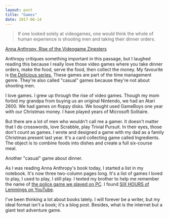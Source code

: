 ```yaml
---
layout: post
title: "Games"
date: 2017-06-14
---
```


> If one looked solely at videogames, one would think the whole of human experience is shooting men and taking their dinner orders.  

<a href="http://www.indiebound.org/book/9781609803728">Anna Anthropy, Rise of the Videogame Zinesters</a>

Anthropy critiques something important in this passage, but I laughed reading this because I really love those video games where you take dinner orders, make the food, serve the food, then collect the money. My favourite is <a href="http://deliciousemily.com">the Delicious series.</a> These games are part of the time management genre. They're also called "casual" games because they're not about shooting men.

I love games. I grew up through the rise of video games. Though my mom forbid my grandpa from buying us an original Nintendo, we had an Atari 2600. We had games on floppy disks. We bought used GameBoys one year with our Christmas money. I have played years of Microsoft Solitaire.

But there are a lot of men who wouldn't call me a gamer. It doesn't matter that I do crosswords, love Scrabble, play Trivial Pursuit. In their eyes, those don't count as games. I wrote and designed a game with my dad as a family Christmas present last year. It's a card collecting game called Ingredients. The object is to combine foods into dishes and create a full six-course meal.

Another "casual" game about dinner.

As I was reading Anna Anthropy's book today, I started a list in my notebook. It's now three two-column pages long. It's a list of games I loved to play, I used to play, I still play. I texted my brother to help me remember the name of <a href="https://en.wikipedia.org/wiki/Blue_Force">the police game we played on PC</a>. I found <a href="https://www.youtube.com/watch?v=xIuxB1oR2WQ">SIX HOURS of Lemmings on YouTube</a>.

I've been thinking a lot about books lately. I will forever be a writer, but my ideal format isn't a book; it's a blog post. Besides, what is the internet but a giant text adventure game.
